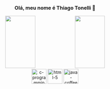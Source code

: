    <h3 align="center">Olá, meu nome é Thiago Tonelli 🌼</h3>

<div align="center">
    <img height="170em" width="44.2%" src="https://github-readme-stats.vercel.app/api?username=ThiagoTonelli&show_icons=true&theme=vue-dark"/>  
    <img height="170em" width="44%" src="https://github-readme-stats.vercel.app/api/top-langs/?username=ThiagoTonelli&layout=compact&size_weight=0.5&count_weight=0&theme=vue-dark"/>
  </div>

<div style="display: inline_block" align="center">
    <img width="48" height="48" src="https://img.icons8.com/color/48/c-programming.png" alt="c-programming"/>
    <img width="48" height="48" src="https://img.icons8.com/color/48/html-5.png" alt="html-5"/>
    <img width="48" height="48" src="https://img.icons8.com/color/48/java-coffee-cup-logo--v1.png" alt="java-coffee-cup-logo--v1"/>
</div>
